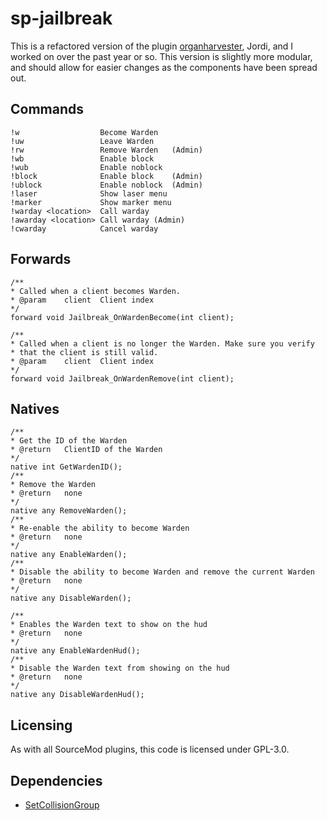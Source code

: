 # sp-jailbreak
This is a refactored version of the plugin [organharvester](https://github.com/destoer), Jordi, and I worked on over the past year or so. This version is slightly more modular, and should allow for easier changes as the components have been spread out.

## Commands
```
!w                  Become Warden
!uw                 Leave Warden
!rw                 Remove Warden   (Admin)
!wb                 Enable block
!wub                Enable noblock
!block              Enable block    (Admin)
!ublock             Enable noblock  (Admin)
!laser              Show laser menu
!marker             Show marker menu
!warday <location>  Call warday
!awarday <location> Call warday (Admin)
!cwarday            Cancel warday
```

## Forwards
```
/**
* Called when a client becomes Warden.
* @param    client  Client index
*/
forward void Jailbreak_OnWardenBecome(int client);

/**
* Called when a client is no longer the Warden. Make sure you verify
* that the client is still valid.
* @param    client  Client index
*/
forward void Jailbreak_OnWardenRemove(int client);
```

## Natives
```
/**
* Get the ID of the Warden
* @return   ClientID of the Warden
*/
native int GetWardenID();
/**
* Remove the Warden
* @return   none
*/
native any RemoveWarden();
/**
* Re-enable the ability to become Warden
* @return   none
*/
native any EnableWarden();
/**
* Disable the ability to become Warden and remove the current Warden
* @return   none
*/
native any DisableWarden();

/**
* Enables the Warden text to show on the hud
* @return   none
*/
native any EnableWardenHud();
/**
* Disable the Warden text from showing on the hud
* @return   none
*/
native any DisableWardenHud();
```

## Licensing
As with all SourceMod plugins, this code is licensed under GPL-3.0.

## Dependencies
* [SetCollisionGroup](https://github.com/ashort96/SetCollisionGroup)